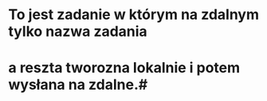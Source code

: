 # To jest zadanie w którym na zdalnym tylko nazwa zadania 
# a reszta tworozna lokalnie i potem wysłana na zdalne.#